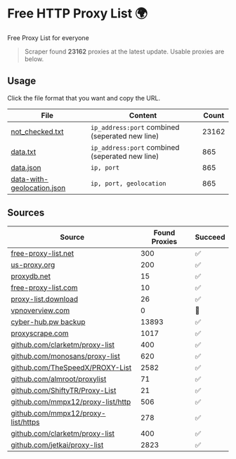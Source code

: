 
# Free HTTP Proxy List 🌍

Free Proxy List for everyone

> Scraper found **23162** proxies at the latest update. Usable proxies are below.

## Usage

Click the file format that you want and copy the URL.


|File|Content|Count|
|----|-------|-----|
|[not_checked.txt](https://raw.githubusercontent.com/yemixzy/proxy-list/main/proxy-list/not_checked.txt)|`ip_address:port` combined (seperated new line)|23162|
|[data.txt](https://raw.githubusercontent.com/yemixzy/proxy-list/main/proxy-list/data.txt)|`ip_address:port` combined (seperated new line)|865|
|[data.json](https://raw.githubusercontent.com/yemixzy/proxy-list/main/proxy-list/data.json)|`ip, port`|865|
|[data-with-geolocation.json](https://raw.githubusercontent.com/yemixzy/proxy-list/main/proxy-list/data-with-geolocation.json)|`ip, port, geolocation`|865|

## Sources

|Source|Found Proxies|Succeed|
|------|-------------|-------|
|[free-proxy-list.net](https://free-proxy-list.net)|300|✅|
|[us-proxy.org](https://www.us-proxy.org)|200|✅|
|[proxydb.net](http://proxydb.net)|15|✅|
|[free-proxy-list.com](https://free-proxy-list.com/?page=&port=&type%5B%5D=http&type%5B%5D=https&up_time=0&search=Search)|10|✅|
|[proxy-list.download](https://www.proxy-list.download/HTTP)|26|✅|
|[vpnoverview.com](https://vpnoverview.com/privacy/anonymous-browsing/free-proxy-servers)|0|🚫|
|[cyber-hub.pw backup](http://yemix.xyz/proxy/proxy.txt)|13893|✅|
|[proxyscrape.com](https://api.proxyscrape.com/v2/?request=displayproxies&protocol=http&timeout=10000&country=all&ssl=all&anonymity=all)|1017|✅|
|[github.com/clarketm/proxy-list](https://raw.githubusercontent.com/clarketm/proxy-list/master/proxy-list-raw.txt)|400|✅|
|[github.com/monosans/proxy-list](https://raw.githubusercontent.com/monosans/proxy-list/main/proxies/http.txt)|620|✅|
|[github.com/TheSpeedX/PROXY-List](https://raw.githubusercontent.com/TheSpeedX/PROXY-List/master/http.txt)|2582|✅|
|[github.com/almroot/proxylist](https://raw.githubusercontent.com/almroot/proxylist/master/list.txt)|71|✅|
|[github.com/ShiftyTR/Proxy-List](https://raw.githubusercontent.com/ShiftyTR/Proxy-List/master/http.txt)|21|✅|
|[github.com/mmpx12/proxy-list/http](https://raw.githubusercontent.com/mmpx12/proxy-list/master/http.txt)|506|✅|
|[github.com/mmpx12/proxy-list/https](https://raw.githubusercontent.com/mmpx12/proxy-list/master/https.txt)|278|✅|
|[github.com/clarketm/proxy-list](https://raw.githubusercontent.com/clarketm/proxy-list/master/proxy-list-raw.txt)|400|✅|
|[github.com/jetkai/proxy-list](https://raw.githubusercontent.com/jetkai/proxy-list/main/online-proxies/txt/proxies.txt)|2823|✅|


